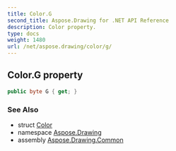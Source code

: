 ```yaml
---
title: Color.G
second_title: Aspose.Drawing for .NET API Reference
description: Color property. 
type: docs
weight: 1480
url: /net/aspose.drawing/color/g/
---
```

## Color.G property

```csharp
public byte G { get; }
```

### See Also

* struct [Color](../)
* namespace [Aspose.Drawing](../../color/)
* assembly [Aspose.Drawing.Common](../../../)


